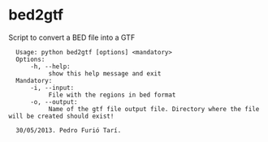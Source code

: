 bed2gtf
=======

Script to convert a BED file into a GTF


      Usage: python bed2gtf [options] <mandatory>
      Options:
	      -h, --help:
		       show this help message and exit
      Mandatory:
	      -i, --input:
		       File with the regions in bed format
	      -o, --output:
		       Name of the gtf file output file. Directory where the file will be created should exist!
      
      30/05/2013. Pedro Furió Tarí.
